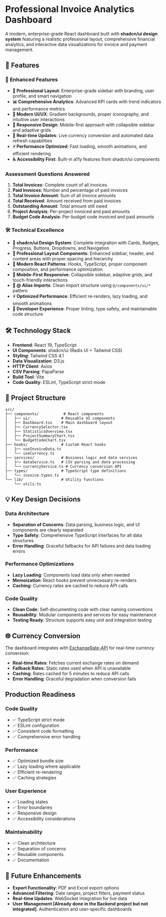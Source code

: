 # Professional Invoice Analytics Dashboard

A modern, enterprise-grade React dashboard built with **shadcn/ui design system** featuring a realistic professional layout, comprehensive financial analytics, and interactive data visualizations for invoice and payment management.

## 🚀 Features

### 🚀 **Enhanced Features**

- **💼 Professional Layout**: Enterprise-grade sidebar with branding, user profile, and smart navigation
- **📊 Comprehensive Analytics**: Advanced KPI cards with trend indicators and performance metrics
- **🎨 Modern UI/UX**: Gradient backgrounds, proper iconography, and intuitive user interactions
- **📱 Responsive Design**: Mobile-first approach with collapsible sidebar and adaptive grids
- **🔄 Real-time Updates**: Live currency conversion and automated data refresh capabilities
- **⚡ Performance Optimized**: Fast loading, smooth animations, and efficient rendering
- **♿ Accessibility First**: Built-in a11y features from shadcn/ui components

### Assessment Questions Answered

1. **Total Invoices**: Complete count of all invoices
2. **Paid Invoices**: Number and percentage of paid invoices
3. **Total Invoice Amount**: Sum of all invoice amounts
4. **Total Received**: Amount received from paid invoices
5. **Outstanding Amount**: Total amount still owed
6. **Project Analysis**: Per-project invoiced and paid amounts
7. **Budget Code Analysis**: Per-budget code invoiced and paid amounts

### 🛠️ **Technical Excellence**

- **🎨 shadcn/ui Design System**: Complete integration with Cards, Badges, Progress, Buttons, Dropdowns, and Navigation
- **📐 Professional Layout Components**: Enhanced sidebar, header, and content areas with proper spacing and hierarchy
- **🚀 Modern React Patterns**: Hooks, TypeScript, proper component composition, and performance optimization
- **📱 Mobile-First Responsive**: Collapsible sidebar, adaptive grids, and touch-friendly interactions
- **🎯 @ Alias Imports**: Clean import structure using `@/components/ui/*` pattern
- **⚡ Optimized Performance**: Efficient re-renders, lazy loading, and smooth animations
- **🔧 Developer Experience**: Proper linting, type safety, and maintainable code structure

## 🛠️ Technology Stack

- **Frontend**: React 19, TypeScript
- **UI Components**: shadcn/ui (Radix UI + Tailwind CSS)
- **Styling**: Tailwind CSS 4.1
- **Data Visualization**: D3.js
- **HTTP Client**: Axios
- **CSV Parsing**: PapaParse
- **Build Tool**: Vite
- **Code Quality**: ESLint, TypeScript strict mode

## 📁 Project Structure

```
src/
├── components/           # React components
│   ├── ui/              # Reusable UI components
│   ├── Dashboard.tsx    # Main dashboard layout
│   ├── CurrencySelector.tsx
│   ├── StatisticsOverview.tsx
│   ├── ProjectSummaryChart.tsx
│   └── BudgetCodeChart.tsx
├── hooks/               # Custom React hooks
│   ├── useInvoiceData.ts
│   └── useCurrency.ts
├── services/            # Business logic and data services
│   ├── dataService.ts   # CSV parsing and data processing
│   └── currencyService.ts # Currency conversion API
├── types/               # TypeScript type definitions
│   └── invoice.types.ts
└── lib/                 # Utility functions
    └── utils.ts
```

## 💡 Key Design Decisions

### Data Architecture

- **Separation of Concerns**: Data parsing, business logic, and UI components are clearly separated
- **Type Safety**: Comprehensive TypeScript interfaces for all data structures
- **Error Handling**: Graceful fallbacks for API failures and data loading errors

### Performance Optimizations

- **Lazy Loading**: Components load data only when needed
- **Memoization**: React hooks prevent unnecessary re-renders
- **Caching**: Currency rates are cached to reduce API calls

### Code Quality

- **Clean Code**: Self-documenting code with clear naming conventions
- **Reusability**: Modular components and services for easy maintenance
- **Testing Ready**: Structure supports easy unit and integration testing

## 🌐 Currency Conversion

The dashboard integrates with [ExchangeRate-API](https://exchangerate-api.com/) for real-time currency conversion:

- **Real-time Rates**: Fetches current exchange rates on demand
- **Fallback Rates**: Static rates used when API is unavailable
- **Caching**: Rates cached for 5 minutes to reduce API calls
- **Error Handling**: Graceful degradation when conversion fails

## Production Readiness

### Code Quality

- ✅ TypeScript strict mode
- ✅ ESLint configuration
- ✅ Consistent code formatting
- ✅ Comprehensive error handling

### Performance

- ✅ Optimized bundle size
- ✅ Lazy loading where applicable
- ✅ Efficient re-rendering
- ✅ Caching strategies

### User Experience

- ✅ Loading states
- ✅ Error boundaries
- ✅ Responsive design
- ✅ Accessibility considerations

### Maintainability

- ✅ Clean architecture
- ✅ Separation of concerns
- ✅ Reusable components
- ✅ Documentation

## 🔮 Future Enhancements

- **Export Functionality**: PDF and Excel export options
- **Advanced Filtering**: Date ranges, project filters, payment status
- **Real-time Updates**: WebSocket integration for live data
- **User Management [Already done in the Backend project but not integrated]**: Authentication and user-specific dashboards
